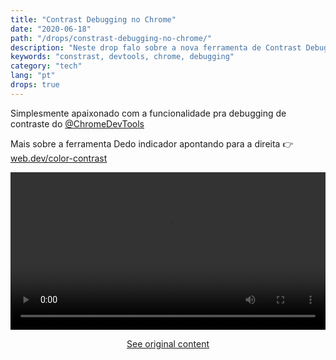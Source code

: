 ```yaml
---
title: "Contrast Debugging no Chrome"
date: "2020-06-18"
path: "/drops/constrast-debugging-no-chrome/"
description: "Neste drop falo sobre a nova ferramenta de Contrast Debugging no Chrome."
keywords: "constrast, devtools, chrome, debugging"
category: "tech"
lang: "pt"
drops: true
---
```


<div class="drop">

Simplesmente apaixonado com a funcionalidade pra debugging de contraste do [@ChromeDevTools](https://twitter.com/ChromeDevTools)

Mais sobre a ferramenta Dedo indicador apontando para a direita 👉 [web.dev/color-contrast](https://web.dev/color-contrast)

<video class="post-video" style="margin-bottom: 0;" src="https://video.twimg.com/tweet_video/EazqJzbWAAAaWxy.mp4" width="100%" autoplay loop playsinline></video>

<center class="center-original-content">
<a href="https://twitter.com/obetomuniz/status/1273650385564164104" target="_blank" rel="noopener noreferrer">See original content</a>
</center>

</div>
